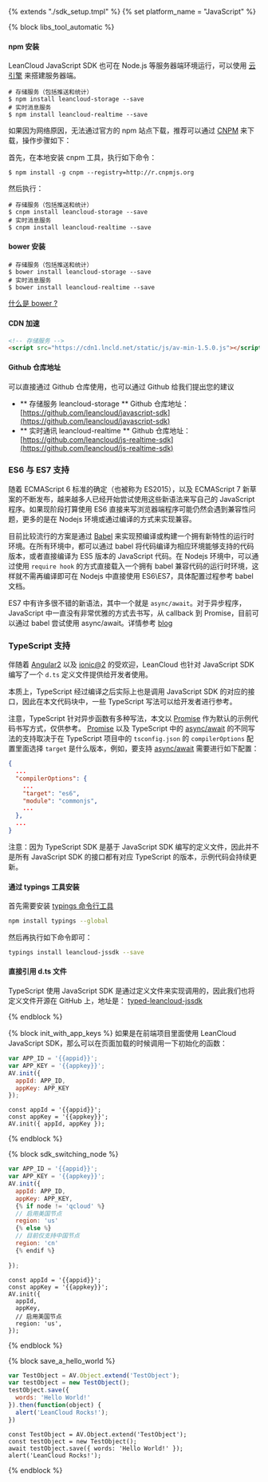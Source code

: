 {% extends "./sdk_setup.tmpl" %}
{% set platform_name = "JavaScript" %}

{% block libs_tool_automatic %}

#### npm 安装

LeanCloud JavaScript SDK 也可在 Node.js 等服务器端环境运行，可以使用 [云引擎](leanengine_overview.html) 来搭建服务器端。

```
# 存储服务（包括推送和统计）
$ npm install leancloud-storage --save
# 实时消息服务
$ npm install leancloud-realtime --save
```
如果因为网络原因，无法通过官方的 npm 站点下载，推荐可以通过 [CNPM](https://cnpmjs.org/) 来下载，操作步骤如下：

首先，在本地安装 cnpm 工具，执行如下命令：

```
$ npm install -g cnpm --registry=http://r.cnpmjs.org
```

然后执行：

```
# 存储服务（包括推送和统计）
$ cnpm install leancloud-storage --save
# 实时消息服务
$ cnpm install leancloud-realtime --save
```

#### bower 安装

```
# 存储服务（包括推送和统计）
$ bower install leancloud-storage --save
# 实时消息服务
$ bower install leancloud-realtime --save
```
[什么是 bower ?](http://bower.io/)

#### CDN 加速

```html
<!-- 存储服务 -->
<script src="https://cdn1.lncld.net/static/js/av-min-1.5.0.js"></script>
```

#### Github 仓库地址

可以直接通过 Github 仓库使用，也可以通过 Github 给我们提出您的建议

- ** 存储服务 leancloud-storage ** Github 仓库地址：[https://github.com/leancloud/javascript-sdk](https://github.com/leancloud/javascript-sdk)
- ** 实时通讯 leancloud-realtime ** Github 仓库地址：[https://github.com/leancloud/js-realtime-sdk](https://github.com/leancloud/js-realtime-sdk)

### ES6 与 ES7 支持

随着 ECMAScript 6 标准的确定（也被称为 ES2015），以及 ECMAScript 7 新草案的不断发布，越来越多人已经开始尝试使用这些新语法来写自己的 JavaScript 程序。如果现阶段打算使用 ES6 直接来写浏览器端程序可能仍然会遇到兼容性问题，更多的是在 Nodejs 环境或通过编译的方式来实现兼容。

目前比较流行的方案是通过 [Babel](http://babeljs.io/) 来实现预编译或构建一个拥有新特性的运行时环境。在所有环境中，都可以通过 babel 将代码编译为相应环境能够支持的代码版本，或者直接编译为 ES5 版本的 JavaScript 代码。在 Nodejs 环境中，可以通过使用 `require hook` 的方式直接载入一个拥有 babel 兼容代码的运行时环境，这样就不需再编译即可在 Nodejs 中直接使用 ES6\ES7，具体配置过程参考 babel 文档。

ES7 中有许多很不错的新语法，其中一个就是 `async/await`。对于异步程序，JavaScript 中一直没有非常优雅的方式去书写，从 callback 到 Promise，目前可以通过 babel 尝试使用 async/await。详情参考 [blog](https://blog.leancloud.cn/3910/)

### TypeScript 支持

伴随着 [Angular2](https://angular.io/) 以及  [ionic@2](http://ionicframework.com/docs/v2/) 的受欢迎，LeanCloud 也针对 JavaScript SDK 编写了一个 `d.ts` 定义文件提供给开发者使用。

本质上，TypeScript 经过编译之后实际上也是调用 JavaScript SDK 的对应的接口，因此在本文代码块中，一些 TypeScript 写法可以给开发者进行参考。

注意，TypeScript 针对异步函数有多种写法，本文以 [Promise](#Promise) 作为默认的示例代码书写方式，仅供参考。
[Promise](#Promise) 以及 TypeScript 中的 [async/await](https://blogs.msdn.microsoft.com/typescript/2015/11/03/what-about-asyncawait/) 的不同写法的支持取决于在 TypeScript 项目中的 `tsconfig.json` 的 `compilerOptions` 配置里面选择 `target` 是什么版本，例如，要支持 [async/await](https://blogs.msdn.microsoft.com/typescript/2015/11/03/what-about-asyncawait/) 需要进行如下配置：

```json
{
  ...
  "compilerOptions": {
    ...
    "target": "es6",
    "module": "commonjs",
    ...
  },
  ...
}
```

注意：因为 TypeScript SDK 是基于 JavaScript SDK 编写的定义文件，因此并不是所有 JavaScript SDK 的接口都有对应 TypeScript 的版本，示例代码会持续更新。

#### 通过 typings 工具安装

首先需要安装 [typings 命令行工具](https://www.npmjs.com/package/typings)

```sh
npm install typings --global
```

然后再执行如下命令即可：

```sh
typings install leancloud-jssdk --save
```

#### 直接引用 d.ts 文件
TypeScript 使用 JavaScript SDK 是通过定义文件来实现调用的，因此我们也将定义文件开源在 GitHub 上，地址是：
[typed-leancloud-jssdk](https://github.com/leancloud/typed-leancloud-jssdk)

{% endblock %}

{% block init_with_app_keys %}
如果是在前端项目里面使用 LeanCloud JavaScript SDK，那么可以在页面加载的时候调用一下初始化的函数：

```javascript
var APP_ID = '{{appid}}';
var APP_KEY = '{{appkey}}';
AV.init({
  appId: APP_ID,
  appKey: APP_KEY
});
```
```es7
const appId = '{{appid}}';
const appKey = '{{appkey}}';
AV.init({ appId, appKey });
```

{% endblock %}

{% block sdk_switching_node %}
```javascript
var APP_ID = '{{appid}}';
var APP_KEY = '{{appkey}}';
AV.init({
  appId: APP_ID,
  appKey: APP_KEY,
  {% if node != 'qcloud' %}
  // 启用美国节点
  region: 'us'
  {% else %}
  // 目前仅支持中国节点
  region: 'cn'
  {% endif %}
  
});
```
```es7
const appId = '{{appid}}';
const appKey = '{{appkey}}';
AV.init({
  appId,
  appKey,
  // 启用美国节点
  region: 'us',
});
```
{% endblock %}


{% block save_a_hello_world %}
```javascript
var TestObject = AV.Object.extend('TestObject');
var testObject = new TestObject();
testObject.save({
  words: 'Hello World!'
}).then(function(object) {
  alert('LeanCloud Rocks!');
})
```
```es7
const TestObject = AV.Object.extend('TestObject');
const testObject = new TestObject();
await testObject.save({ words: 'Hello World!' });
alert('LeanCloud Rocks!');
```
{% endblock %}
